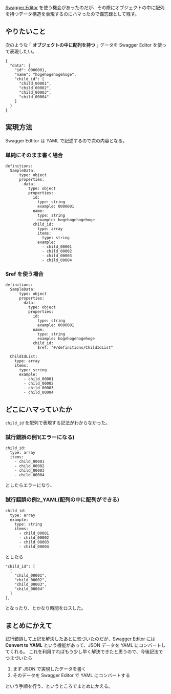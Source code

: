 [Swagger Editor](https://editor.swagger.io/#) を使う機会があったのだが、その際にオブジェクトの中に配列を持つデータ構造を表現するのにハマったので備忘録として残す。

## やりたいこと

次のような ｢ **オブジェクトの中に配列を持つ** ｣ データを Swagger Editor を使って表現したい｡

```json:表現したいデータ
{
  "data": {
    "id": 0000001,
    "name": "hogehogehogehoge",
    "child_id": [
      "child_00001",
      "child_00002",
      "child_00003",
      "child_00004"
    ]
  }
}
```

## 実現方法

Swagger Edtitor は YAML で記述するので次の内容となる。

### 単純にそのまま書く場合

```yaml:実現するための記法
definitions:
  SampleData:
      type: object
      properties:
        data:
          type: object
          properties:
            id:
              type: string
              example: 0000001
            name:
              type: string
              example: hogehogehogehoge
            child_id:
              type: array
              items:
                type: string
              example:
                - child_00001
                - child_00002
                - child_00003
                - child_00004
```

### $ref を使う場合

```yaml:実現するための記法($refあり)
definitions:
  SampleData:
      type: object
      properties:
        data:
          type: object
          properties:
            id:
              type: string
              example: 0000001
            name:
              type: string
              example: hogehogehogehoge
            child_id:
              $ref: "#/definitions/ChildIdList"

  ChildIdList:
    type: array
    items:
      type: string
      example:
        - child_00001
        - child_00002
        - child_00003
        - child_00004
```

## どこにハマっていたか

```child_id``` を配列で表現する記法がわからなかった。

### 試行錯誤の例1(エラーになる)

```yaml:試行錯誤の例1(エラーになる)
child_id:
  type: array
  items:
    - child_00001
    - child_00002
    - child_00003
    - child_00004
```

としたらエラーになり、

### 試行錯誤の例2_YAML(配列の中に配列ができる)

```yaml:試行錯誤の例2_YAML(配列の中に配列ができる)
child_id:
  type: array
  example:
    type: string
    items:
      - child_00001
      - child_00002
      - child_00003
      - child_00004
```

としたら

```json:試行錯誤の例2_JSON(配列の中に配列ができる)
"child_id": [
  [
    "child_00001",
    "child_00002",
    "child_00003",
    "child_00004"
  ]
],
```

となったり、とかなり時間をロスした。


## まとめにかえて

試行錯誤して上記を解決したあとに気づいたのだが、[Swagger Editor](https://editor.swagger.io/#) には **Convert to YAML** という機能があって、JSON データを YAML にコンバートしてくれる。
これを利用すればもう少し早く解決できたと思うので、今後記法でつまづいたら

1. まず JSON で実現したデータを書く
1. そのデータを Swagger Editor で YAML にコンバートする

という手順を行う、というところでまとめにかえる。
